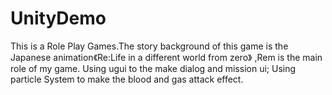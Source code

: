 # UnityDemo
This is a Role Play Games.The story background of this game is the Japanese animation《Re:Life in a different world from zero》 ,Rem is the main role of my game.
Using ugui to the make dialog and mission ui;
Using particle System to make the blood and gas attack effect.
